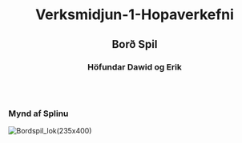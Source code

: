 
<h1 align="center"> Verksmidjun-1-Hopaverkefni </h1>
<h2 align="center"> Borð Spil </h2>

<h3 align="center"> Höfundar Dawid og Erik </h3>

<br><br>

### Mynd af Splinu
![Bordspil_lok(235x400)](https://github.com/user-attachments/assets/4ea4cb1a-d57a-4d26-aa5e-d099854caed8)

